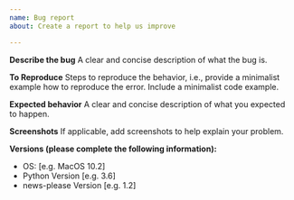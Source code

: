 ```yaml
---
name: Bug report
about: Create a report to help us improve

---
```


**Describe the bug**
A clear and concise description of what the bug is.

**To Reproduce**
Steps to reproduce the behavior, i.e., provide a minimalist example how to reproduce the error. Include a minimalist code example.

**Expected behavior**
A clear and concise description of what you expected to happen.

**Screenshots**
If applicable, add screenshots to help explain your problem.

**Versions (please complete the following information):**
 - OS: [e.g. MacOS 10.2]
 - Python Version [e.g. 3.6]
 - news-please Version [e.g. 1.2]

